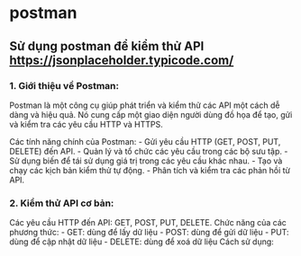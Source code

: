 # postman

## Sử dụng postman để kiểm thử API https://jsonplaceholder.typicode.com/

### 1. Giới thiệu về Postman:

Postman là một công cụ giúp phát triển và kiểm thử các API một cách dễ dàng và hiệu quả. Nó cung cấp một giao diện người dùng đồ họa để tạo, gửi và kiểm tra các yêu cầu HTTP và HTTPS.

Các tính năng chính của Postman: - Gửi yêu cầu HTTP (GET, POST, PUT, DELETE) đến API. - Quản lý và tổ chức các yêu cầu trong các bộ sưu tập. - Sử dụng biến để tái sử dụng giá trị trong các yêu cầu khác nhau. - Tạo và chạy các kịch bản kiểm thử tự động. - Phân tích và kiểm tra các phản hồi từ API.

### 2. Kiểm thử API cơ bản:

Các yêu cầu HTTP đến API: GET, POST, PUT, DELETE.
Chức năng của các phương thức: - GET: dùng để lấy dữ liệu - POST: dùng để gửi dữ liệu - PUT: dùng để cập nhật dữ liệu - DELETE: dùng để xoá dữ liệu
Cách sử dụng:
